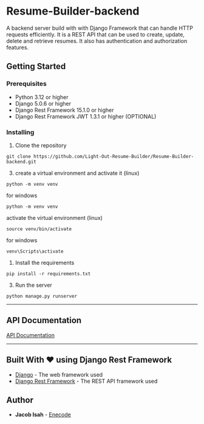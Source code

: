 # Resume-Builder-backend

A backend server build with with Django Framework that can handle HTTP requests efficiently. It is a REST API that can be used to create, update, delete and retrieve resumes. It also has authentication and authorization features. 

## Getting Started

### Prerequisites

- Python 3.12 or higher
- Django 5.0.6 or higher
- Django Rest Framework 15.1.0 or higher
- Django Rest Framework JWT 1.3.1 or higher (OPTIONAL)

### Installing

1. Clone the repository

```
git clone https://github.com/Light-Out-Resume-Builder/Resume-Builder-backend.git
```
3. create a virtual environment and activate it (linux)

```
python -m venv venv
```
for windows
```
python -m venv venv
```

activate the virtual environment (linux)

```
source venv/bin/activate
```

for windows
```
venv\Scripts\activate
```

1. Install the requirements

```
pip install -r requirements.txt
```

3. Run the server

```
python manage.py runserver
```

_________________________________________________________________________________________________________________________________________________________________
## API Documentation
[API Documentation](https://github.com/Light-Out-Resume-Builder/Resume-Builder-backend/blob/main/API.md)
_________________________________________________________________________________________________________________________________________________________________
## Built With ❤️ using Django Rest Framework

- [Django](https://www.djangoproject.com/) - The web framework used
- [Django Rest Framework](https://www.django-rest-framework.org/) - The REST API framework used

## Author

- **Jacob Isah** - [Enecode](https://github.com/Enecode/)


